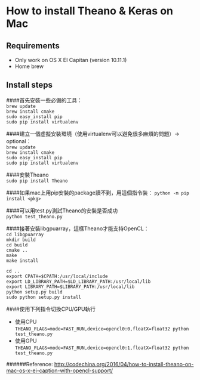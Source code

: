 How to install Theano & Keras on Mac
===

Requirements
----
* Only work on OS X EI Capitan (version 10.11.1)      
* Home brew
    
Install steps
---

####首先安裝一些必備的工具：      
`brew update`            
`brew install cmake`      
`sudo easy_install pip`      
`sudo pip install virtualenv`      

####建立一個虛擬安裝環境（使用virtualenv可以避免很多麻煩的問題）-> optional：     
`brew update`      
`brew install cmake`      
`sudo easy_install pip`      
`sudo pip install virtualenv`      
      
####安裝Theano      
`sudo pip install Theano`      

####如果mac上用pip安裝的package讀不到，用這個指令裝：
`python -m pip install <pkg>`
      
####可以用test.py測試Theano的安裝是否成功      
`python test_theano.py`      
      
####接著安裝libgpuarray，這樣Theano才能支持OpenCL：      
`cd libgpuarray`      
`mkdir build`      
`cd build`      
`cmake ..`      
`make`      
`make install`      

`cd ..`      
`export CPATH=$CPATH:/usr/local/include`      
`export LD_LIBRARY_PATH=$LD_LIBRARY_PATH:/usr/local/lib`      
`export LIBRARY_PATH=$LIBRARY_PATH:/usr/local/lib`      
`python setup.py build`      
`sudo python setup.py install`      


####使用下列指令切換CPU/GPU執行
* 使用CPU      
`THEANO_FLAGS=mode=FAST_RUN,device=opencl0:0,floatX=float32 python test_theano.py`
* 使用GPU      
`THEANO_FLAGS=mode=FAST_RUN,device=opencl0:1,floatX=float32 python test_theano.py`



######Reference:
http://codechina.org/2016/04/how-to-install-theano-on-mac-os-x-ei-caption-with-opencl-support/